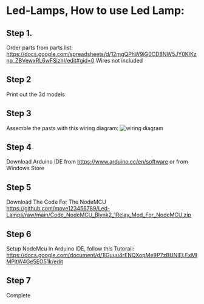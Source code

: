 # Led-Lamps, How to use Led Lamp: 
## Step 1.
Order parts from parts list: https://docs.google.com/spreadsheets/d/12mgQPhW9iG0CD8NW5JY0KIKznp_ZBVewxRL6wFSjzhI/edit#gid=0 Wires not included 
## Step 2
Print out the 3d models 
## Step 3
Assemble the pasts with this wiring diagram: ![wiring diagram](https://user-images.githubusercontent.com/27500461/215267314-0c50cae5-5b5a-4d08-a5f8-8d421b0c750a.png)
## Step 4
Download Arduino IDE from https://www.arduino.cc/en/software or from Windows Store
## Step 5
Download The Code For The NodeMCU https://github.com/move123456789/Led-Lamps/raw/main/Code_NodeMCU_Blynk2_1Relay_Mod_For_NodeMCU.zip
## Step 6
Setup NodeMcu In Arduino IDE, follow this Tutorail: https://docs.google.com/document/d/1lGuuu4rENQXopMe9P7zBUNIELFxMIMPjtW4Ge5EO51k/edit 
## Step 7
Complete


